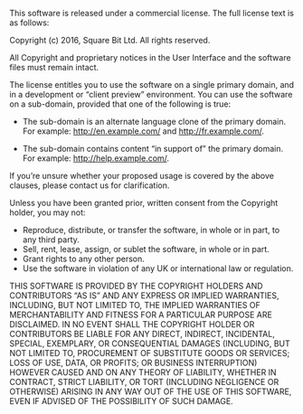 This software is released under a commercial license. The full license text is as follows:

Copyright (c) 2016, Square Bit Ltd. All rights reserved.

All Copyright and proprietary notices in the User Interface and the software files must remain intact.

The license entitles you to use the software on a single primary domain, and in a development or “client preview” environment. You can use the software on a sub-domain, provided that one of the following is true:

* The sub-domain is an alternate language clone of the primary domain. For example: http://en.example.com/ and http://fr.example.com/.

* The sub-domain contains content “in support of” the primary domain. For example: http://help.example.com/.

If you’re unsure whether your proposed usage is covered by the above clauses, please contact us for clarification.

Unless you have been granted prior, written consent from the Copyright holder, you may not:

* Reproduce, distribute, or transfer the software, in whole or in part, to any third party.
* Sell, rent, lease, assign, or sublet the software, in whole or in part.
* Grant rights to any other person.
* Use the software in violation of any UK or international law or regulation.


THIS SOFTWARE IS PROVIDED BY THE COPYRIGHT HOLDERS AND CONTRIBUTORS “AS IS” AND ANY EXPRESS OR IMPLIED WARRANTIES, INCLUDING, BUT NOT LIMITED TO, THE IMPLIED WARRANTIES OF MERCHANTABILITY AND FITNESS FOR A PARTICULAR PURPOSE ARE DISCLAIMED. IN NO EVENT SHALL THE COPYRIGHT HOLDER OR CONTRIBUTORS BE LIABLE FOR ANY DIRECT, INDIRECT, INCIDENTAL, SPECIAL, EXEMPLARY, OR CONSEQUENTIAL DAMAGES (INCLUDING, BUT NOT LIMITED TO, PROCUREMENT OF SUBSTITUTE GOODS OR SERVICES; LOSS OF USE, DATA, OR PROFITS; OR BUSINESS INTERRUPTION) HOWEVER CAUSED AND ON ANY THEORY OF LIABILITY, WHETHER IN CONTRACT, STRICT LIABILITY, OR TORT (INCLUDING NEGLIGENCE OR OTHERWISE) ARISING IN ANY WAY OUT OF THE USE OF THIS SOFTWARE, EVEN IF ADVISED OF THE POSSIBILITY OF SUCH DAMAGE.
